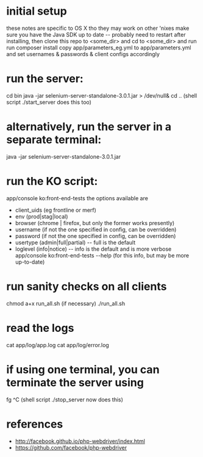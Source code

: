 # initial setup
these notes are specific to OS X tho they may work on other 'nixes
make sure you have the Java SDK up to date -- probably need to restart after installing, then 
clone this repo to <some_dir> and cd to <some_dir> and run
run composer install
copy app/parameters_eg.yml to app/parameters.yml and set usernames & passwords & client configs accordingly

# run the server:
cd bin
java -jar selenium-server-standalone-3.0.1.jar  > /dev/null&
cd ..
(shell script ./start_server does this too)

# alternatively, run the server in a separate terminal:
java -jar selenium-server-standalone-3.0.1.jar

# run the KO script:
app/console ko:front-end-tests
the options available are
* client_uids (eg frontline or merf)
* env (prod|stag|local)
* browser (chrome | firefox, but only the former works presently)
* username (if not the one specified in config, can be overridden)
* password (if not the one specified in config, can be overridden)
* usertype (admin|full|partial) -- full is the default
* loglevel (info|notice) -- info is the default and is more verbose
app/console ko:front-end-tests --help (for this info, but may be more up-to-date)

# run sanity checks on all clients
chmod a+x run_all.sh (if necessary)
./run_all.sh

# read the logs
cat app/log/app.log
cat app/log/error.log

# if using one terminal, you can terminate the server using
fg
^C
(shell script ./stop_server now does this)

# references
* http://facebook.github.io/php-webdriver/index.html
* https://github.com/facebook/php-webdriver

